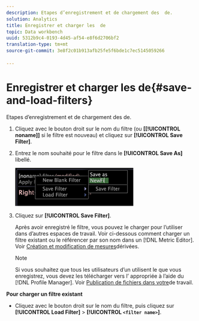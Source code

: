 ```yaml
---
description: Etapes d’enregistrement et de chargement des  de.
solution: Analytics
title: Enregistrer et charger les  de
topic: Data workbench
uuid: 5312b9c4-0193-4d45-af54-e8f6d2706bf2
translation-type: tm+mt
source-git-commit: 3e8f2c01b913afb25fe5f6bde1c7ec5145059266

---
```



# Enregistrer et charger les  de{#save-and-load-filters}

Etapes d’enregistrement et de chargement des  de.

1. Cliquez avec le bouton droit sur le nom du filtre (ou **\[[!UICONTROL noname]\]** si le filtre est nouveau) et cliquez sur **[!UICONTROL Save Filter]**.
1. Entrez le nom souhaité pour le filtre dans le **[!UICONTROL Save As]** libellé.

   ![Infos sur l’étape](assets/vis_FilterEditor_SaveFilter.png)

1. Cliquez sur **[!UICONTROL Save Filter]**.

   Après avoir enregistré le filtre, vous pouvez le charger pour l’utiliser dans d’autres espaces de travail. Voir ci-dessous comment charger un filtre existant ou le référencer par son nom dans un [!DNL Metric Editor]. Voir [Création et modification de mesures](../../../../home/c-get-started/c-admin-intrf/c-prof-mgr/c-drvd-mtrcs.md#concept-e41723b342a849309874b26232224a40)dérivées.

   >[!NOTE]
   >
   >Si vous souhaitez que tous les utilisateurs d’un  utilisent le  que vous enregistrez, vous devez les télécharger vers l’ appropriée à l’aide du [!DNL Profile Manager]. Voir [Publication de fichiers dans votre](../../../../home/c-get-started/c-admin-intrf/c-prof-mgr/t-pub-files-wkg-prof.md#task-a0106e010c834d16bd60eef4721b6af9)de travail.

**Pour charger un filtre existant**

* Cliquez avec le bouton droit sur le nom du filtre, puis cliquez sur **[!UICONTROL Load Filter]** > **[!UICONTROL `<filter name>`]**.
